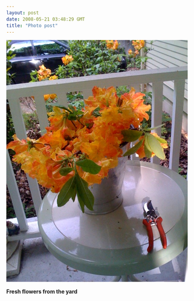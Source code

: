 ```yaml
---
layout: post
date: 2008-05-21 03:48:29 GMT
title: "Photo post"
---
```

![travisj](/images/114a3f448865c9382e0befa5bf90378976e4cbae919fc8a9535770e8d1c75f40.jpg)

<b>Fresh flowers from the yard</b>